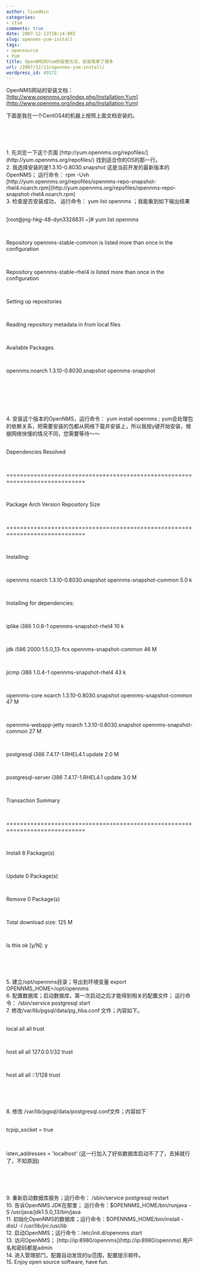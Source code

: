 ```yaml
---
author: liuadmin
categories:
- itsm
comments: true
date: 2007-12-13T10:14:00Z
slug: opennms-yum-install
tags:
- opensource
- Yum
title: OpenNMS的Yum的安装方式，安装简单了很多
url: /2007/12/13/opennms-yum-install/
wordpress_id: 49172
---
```


OpenNMS网站的安装文档：<br />[http://www.opennms.org/index.php/Installation:Yum](http://www.opennms.org/index.php/Installation:Yum)<br />

下面是我在一个CentOS4的机器上按照上面文档安装的。

<br /><br />

<br />
  1. 先浏览一下这个页面      [http://yum.opennms.org/repofiles/](http://yum.opennms.org/repofiles/)      找到适合你的OS的那一行。
<br />
  2. 我选择安装的是1.3.10-0.8030.snapshot 这是当前开发的最新版本的OpenNMS； 运行命令： rpm -Uvh [http://yum.opennms.org/repofiles/opennms-repo-snapshot-rhel4.noarch.rpm](http://yum.opennms.org/repofiles/opennms-repo-snapshot-rhel4.noarch.rpm)
<br />
  3. 检查是否安装成功，      运行命令： yum list opennms ；我能看到如下输出结果
<br /><br />

[root@jng-hkg-48-dyn3328831 ~]# yum list opennms

<br />

Repository opennms-stable-common is listed more than once in the configuration

<br />

Repository opennms-stable-rhel4 is listed more than once in the configuration

<br />

Setting up repositories

<br />

Reading repository metadata in from local files

<br />

Available Packages

<br />

opennms.noarch                           1.3.10-0.8030.snapshot opennms-snapshot

<br />

<br /><br />

<br />
  4. 安装这个版本的OpenNMS，运行命令： yum install opennms      ; yum会处理包的依赖关系，把需要安装的包都从网络下载并安装上，所以我按y键开始安装，根据网络快慢的情况不同，您需要等待～～
<br /><br />

Dependencies Resolved

<br />

=============================================================================

<br />

Package                 Arch       Version          Repository        Size

<br />

=============================================================================

<br />

Installing:

<br />

opennms                 noarch     1.3.10-0.8030.snapshot  opennms-snapshot-common  5.0 k

<br />

Installing for dependencies:

<br />

iplike                  i386       1.0.6-1          opennms-snapshot-rhel4   10 k

<br />

jdk                     i586       2000:1.5.0_13-fcs  opennms-snapshot-common   46 M

<br />

jicmp                   i386       1.0.4-1          opennms-snapshot-rhel4   43 k

<br />

opennms-core            noarch     1.3.10-0.8030.snapshot  opennms-snapshot-common   47 M

<br />

opennms-webapp-jetty    noarch     1.3.10-0.8030.snapshot  opennms-snapshot-common   27 M

<br />

postgresql              i386       7.4.17-1.RHEL4.1  update            2.0 M

<br />

postgresql-server       i386       7.4.17-1.RHEL4.1  update            3.0 M

<br />

Transaction Summary

<br />

=============================================================================

<br />

Install      8 Package(s)

<br />

Update       0 Package(s)

<br />

Remove       0 Package(s)

<br />

Total download size: 125 M

<br />

Is this ok [y/N]: y

<br /><br />

<br />
  5. 建立/opt/opennms目录；导出到环境变量 export OPENNMS_HOME=/opt/opennms
<br />
  6. 配置数据库；启动数据库，第一次启动之后才能得到相关的配置文件； 运行命令： /sbin/service postgresql start
<br />
  7. 修改/var/lib/pgsql/data/pg_hba.conf      文件；内容如下。
<br /><br />

local   all         all                               trust

<br />

host    all         all         127.0.0.1/32          trust

<br />

host    all         all         ::1/128               trust

<br /><br />

<br />
  8. 修改 /var/lib/pgsql/data/postgresql.conf文件；内容如下
<br /><br />

tcpip_socket = true

<br />

isten_addresses = 'localhost' (这一行加入了好些数据库启动不了了，去掉就行了，不知原因)

<br /><br />

<br />
  9. 重新启动数据库服务；运行命令： /sbin/service postgresql restart
<br />
  10. 告诉OpenNMS JDK在那里； 运行命令：$OPENNMS_HOME/bin/runjava      -S /usr/java/jdk1.5.0_13/bin/java
<br />
  11. 初始化OpenNMS的数据库；运行命令：$OPENNMS_HOME/bin/install      -disU -l /usr/lib/jni:/usr/lib
<br />
  12. 启动OpenNMS；运行命令：/etc/init.d/opennms start
<br />
  13. 访问OpenNMS； [http://ip:8980/opennms](http://ip:8980/opennms) 用户名和密码都是admin
<br />
  14. 进入管理部门，配置自动发现的ip范围，配置提示邮件。
<br />
  15. Enjoy      open source software, have fun.
<br />
